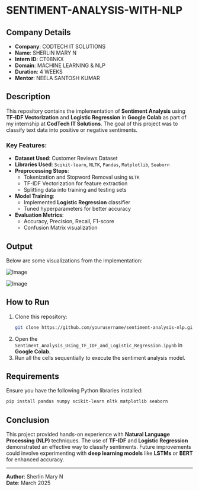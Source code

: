 # SENTIMENT-ANALYSIS-WITH-NLP

## Company Details

- **Company**: CODTECH IT SOLUTIONS  
- **Name**: SHERLIN MARY N  
- **Intern ID**: CT08NKX  
- **Domain**: MACHINE LEARNING & NLP  
- **Duration**: 4 WEEKS  
- **Mentor**: NEELA SANTOSH KUMAR  

## Description

This repository contains the implementation of **Sentiment Analysis** using **TF-IDF Vectorization** and **Logistic Regression** in **Google Colab** as part of my internship at **CodTech IT Solutions**. The goal of this project was to classify text data into positive or negative sentiments.

### Key Features:
- **Dataset Used**: Customer Reviews Dataset
- **Libraries Used**: `Scikit-learn`, `NLTK`, `Pandas`, `Matplotlib`, `Seaborn`
- **Preprocessing Steps**:
  - Tokenization and Stopword Removal using `NLTK`
  - TF-IDF Vectorization for feature extraction
  - Splitting data into training and testing sets
- **Model Training**:
  - Implemented **Logistic Regression** classifier
  - Tuned hyperparameters for better accuracy
- **Evaluation Metrics**:
  - Accuracy, Precision, Recall, F1-score
  - Confusion Matrix visualization

## Output

Below are some visualizations from the implementation:

![Image](https://github.com/user-attachments/assets/651f889f-65f3-4eee-90e7-bf137000091d)

![Image](https://github.com/user-attachments/assets/63c829e8-feac-4168-92d7-6091a6fde5a7)

## How to Run

1. Clone this repository:
   ```bash
   git clone https://github.com/yourusername/sentiment-analysis-nlp.git
   ```
2. Open the `Sentiment_Analysis_Using_TF_IDF_and_Logistic_Regression.ipynb` in **Google Colab**.
3. Run all the cells sequentially to execute the sentiment analysis model.

## Requirements

Ensure you have the following Python libraries installed:
```bash
pip install pandas numpy scikit-learn nltk matplotlib seaborn
```

## Conclusion

This project provided hands-on experience with **Natural Language Processing (NLP)** techniques. The use of **TF-IDF** and **Logistic Regression** demonstrated an effective way to classify sentiments. Future improvements could involve experimenting with **deep learning models** like **LSTMs** or **BERT** for enhanced accuracy.

---

**Author**: Sherlin Mary N  
**Date**: March 2025

